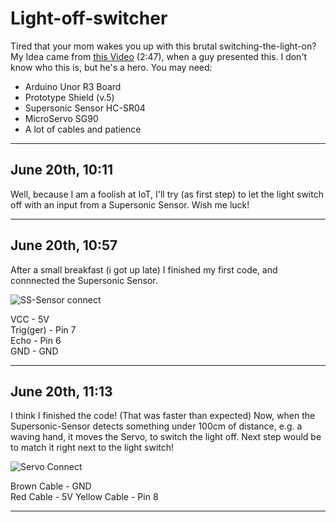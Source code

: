 # Light-off-switcher
Tired that your mom wakes you up with this brutal switching-the-light-on? My Idea came from [this Video](https://www.youtube.com/watch?v=XNcZpjLA3yI) (2:47), when a guy presented this. I don't know who this is, but he's a hero.
You may need:
* Arduino Unor R3 Board
* Prototype Shield (v.5)
* Supersonic Sensor HC-SR04
* MicroServo SG90
* A lot of cables and patience
________________________________________________________________________________________________________________________________
## June 20th, 10:11  
Well, because I am a foolish at IoT, I'll try (as first step) to let the light switch off with an input from a Supersonic Sensor.
Wish me luck!
________________________________________________________________________________________________________________________________
## June 20th, 10:57  
After a small breakfast (i got up late) I finished my first code, and connnected the Supersonic Sensor.

![SS-Sensor connect](https://github.com/user-attachments/assets/64cf7565-8ab5-4add-918b-5b5d57c22de2)

VCC - 5V  
Trig(ger) - Pin 7  
Echo - Pin 6  
GND - GND  
________________________________________________________________________________________________________________________________
## June 20th, 11:13  
I think I finished the code! (That was faster than expected)
Now, when the Supersonic-Sensor detects something under 100cm of distance, e.g. a waving hand, it moves the Servo, to switch the light off.
Next step would be to match it right next to the light switch!

![Servo Connect](https://github.com/user-attachments/assets/dcba93c6-3719-4a8e-b0d1-88b27194d820)

Brown Cable - GND  
Red Cable - 5V
Yellow Cable - Pin 8
________________________________________________________________________________________________________________________________
